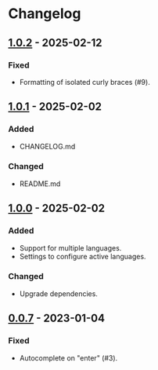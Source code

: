 # Changelog

## [1.0.2] - 2025-02-12

### Fixed

- Formatting of isolated curly braces (#9).

## [1.0.1] - 2025-02-02

### Added

- CHANGELOG.md

### Changed

- README.md

## [1.0.0] - 2025-02-02

### Added

- Support for multiple languages.
- Settings to configure active languages.

### Changed

- Upgrade dependencies.

## [0.0.7] - 2023-01-04

### Fixed

- Autocomplete on "enter" (#3).

[unreleased]: https://github.com/ironcutter24/cs-curly-formatter/compare/v1.0.2...HEAD
[1.0.2]: https://github.com/ironcutter24/cs-curly-formatter/compare/v1.0.1...v1.0.2
[1.0.1]: https://github.com/ironcutter24/cs-curly-formatter/compare/v1.0.0...v1.0.1
[1.0.0]: https://github.com/ironcutter24/cs-curly-formatter/compare/v0.0.7...v1.0.0
[0.0.7]: https://github.com/ironcutter24/cs-curly-formatter/releases/tag/v0.0.7
